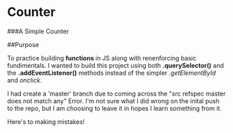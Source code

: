 # Counter
###A Simple Counter 

##Purpose

To practice building **functions** in JS along with renenforcing basic fundimentals. 
I wanted to build this project using both **.querySelector()** and the **.addEventListener()** methods
instead of the simpler *.getElementById* and *onclick*.

I had create a 'master' branch due to coming across the "src refspec master does not match any" Error.
I'm not sure what I did wrong on the inital push to the repo, but I am choosing to leave it in hopes I learn something from it. 

Here's to making mistakes!
